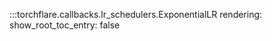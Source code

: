 :::torchflare.callbacks.lr_schedulers.ExponentialLR
    rendering:
             show_root_toc_entry: false
